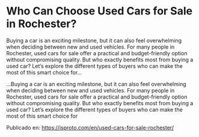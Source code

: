# Who Can Choose Used Cars for Sale in Rochester?

Buying a car is an exciting milestone, but it can also feel overwhelming when deciding between new and used vehicles. For many people in Rochester, used cars for sale offer a practical and budget-friendly option without compromising quality. But who exactly benefits most from buying a used car? Let’s explore the different types of buyers who can make the most of this smart choice for...

...Buying a car is an exciting milestone, but it can also feel overwhelming when deciding between new and used vehicles. For many people in Rochester, used cars for sale offer a practical and budget-friendly option without compromising quality. But who exactly benefits most from buying a used car? Let’s explore the different types of buyers who can make the most of this smart choice for

Publicado en: https://isproto.com/en/used-cars-for-sale-rochester/